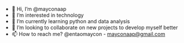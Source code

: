 - 👋 Hi, I’m @mayconaap
- 👀 I’m interested in technology
- 🌱 I’m currently learning python and data analysis
- 💞️ I’m looking to collaborate on new projects to develop myself better
- 📫 How to reach me? @entaomaycon - mayconaap@gmail.com

<!---
mayconaap/mayconaap is a ✨ special ✨ repository because its `README.md` (this file) appears on your GitHub profile.
You can click the Preview link to take a look at your changes.
--->
